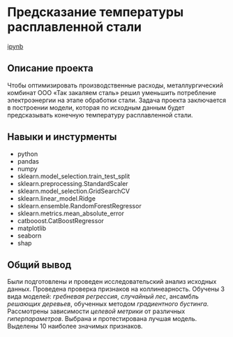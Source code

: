 # Предсказание температуры расплавленной стали

<a href = https://github.com/letoatreides2/Portfolio/blob/master/Prediction%20of%20molten%20steel%20temperature/Prediction%20of%20molten%20steel%20temperature.ipynb>ipynb</a>

## Описание проекта

Чтобы оптимизировать производственные расходы, металлургический комбинат ООО «Так закаляем сталь» решил уменьшить потребление электроэнергии на этапе обработки стали. Задача проекта заключается в построении модели, которая по исходным данным будет предсказывать конечную температуру расплавленной стали.

## Навыки и инстурменты

* python
* pandas
* numpy
* sklearn.model_selection.train_test_split
* sklearn.preprocessing.StandardScaler
* sklearn.model_selection.GridSearchCV
* sklearn.linear_model.Ridge
* sklearn.ensemble.RandomForestRegressor
* sklearn.metrics.mean_absolute_error
* catbooost.CatBoostRegressor
* matplotlib
* seaborn
* shap

## Общий вывод

Были подготовлены и проведен исследовательский анализ исходных данных. Проведена проверка признаков на коллинеарность. Обучены 3 вида моделей: *гребневая регрессия*, *случайный лес*, ансамбль *решающих деревьев*, обученных методом *градиентного бустинга*. Рассмотрены зависимости *целевой метрики* от различных *гиперпараметров*. Выбрана и протестирована лучшая модель. Выделены 10 наиболее значимых признаков.
